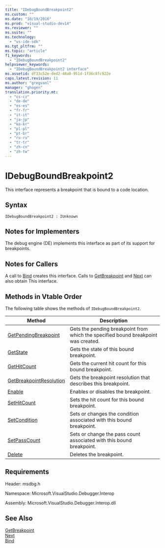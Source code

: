```yaml
---
title: "IDebugBoundBreakpoint2"
ms.custom: ""
ms.date: "10/19/2016"
ms.prod: "visual-studio-dev14"
ms.reviewer: ""
ms.suite: ""
ms.technology: 
  - "vs-ide-sdk"
ms.tgt_pltfrm: ""
ms.topic: "article"
f1_keywords: 
  - "IDebugBoundBreakpoint2"
helpviewer_keywords: 
  - "IDebugBoundBreakpoint2 interface"
ms.assetid: df33c52e-ded2-48a0-951d-1f36c8fc922e
caps.latest.revision: 11
ms.author: "gregvanl"
manager: "ghogen"
translation.priority.mt: 
  - "cs-cz"
  - "de-de"
  - "es-es"
  - "fr-fr"
  - "it-it"
  - "ja-jp"
  - "ko-kr"
  - "pl-pl"
  - "pt-br"
  - "ru-ru"
  - "tr-tr"
  - "zh-cn"
  - "zh-tw"
---
```

# IDebugBoundBreakpoint2
This interface represents a breakpoint that is bound to a code location.  
  
## Syntax  
  
```  
IDebugBoundBreakpoint2 : IUnknown  
```  
  
## Notes for Implementers  
 The debug engine (DE) implements this interface as part of its support for breakpoints.  
  
## Notes for Callers  
 A call to [Bind](../extensibility-debugger-reference/idebugpendingbreakpoint2--bind.md) creates this interface. Calls to [GetBreakpoint](../extensibility-debugger-reference/idebugbreakpointunboundevent2--getbreakpoint.md) and [Next](../extensibility-debugger-reference/ienumdebugboundbreakpoints2--next.md) can also obtain This interface.  
  
## Methods in Vtable Order  
 The following table shows the methods of `IDebugBoundBreakpoint2`.  
  
|Method|Description|  
|------------|-----------------|  
|[GetPendingBreakpoint](../extensibility-debugger-reference/idebugboundbreakpoint2--getpendingbreakpoint.md)|Gets the pending breakpoint from which the specified bound breakpoint was created.|  
|[GetState](../extensibility-debugger-reference/idebugboundbreakpoint2--getstate.md)|Gets the state of this bound breakpoint.|  
|[GetHitCount](../extensibility-debugger-reference/idebugboundbreakpoint2--gethitcount.md)|Gets the current hit count for this bound breakpoint.|  
|[GetBreakpointResolution](../extensibility-debugger-reference/idebugboundbreakpoint2--getbreakpointresolution.md)|Gets the breakpoint resolution that describes this breakpoint.|  
|[Enable](../extensibility-debugger-reference/idebugboundbreakpoint2--enable.md)|Enables or disables the breakpoint.|  
|[SetHitCount](../extensibility-debugger-reference/idebugboundbreakpoint2--sethitcount.md)|Sets the hit count for this bound breakpoint.|  
|[SetCondition](../extensibility-debugger-reference/idebugboundbreakpoint2--setcondition.md)|Sets or changes the condition associated with this bound breakpoint.|  
|[SetPassCount](../extensibility-debugger-reference/idebugboundbreakpoint2--setpasscount.md)|Sets or change the pass count associated with this bound breakpoint.|  
|[Delete](../extensibility-debugger-reference/idebugboundbreakpoint2--delete.md)|Deletes the breakpoint.|  
  
## Requirements  
 Header: msdbg.h  
  
 Namespace: Microsoft.VisualStudio.Debugger.Interop  
  
 Assembly: Microsoft.VisualStudio.Debugger.Interop.dll  
  
## See Also  
 [GetBreakpoint](../extensibility-debugger-reference/idebugbreakpointunboundevent2--getbreakpoint.md)   
 [Next](../extensibility-debugger-reference/ienumdebugboundbreakpoints2--next.md)   
 [Bind](../extensibility-debugger-reference/idebugpendingbreakpoint2--bind.md)